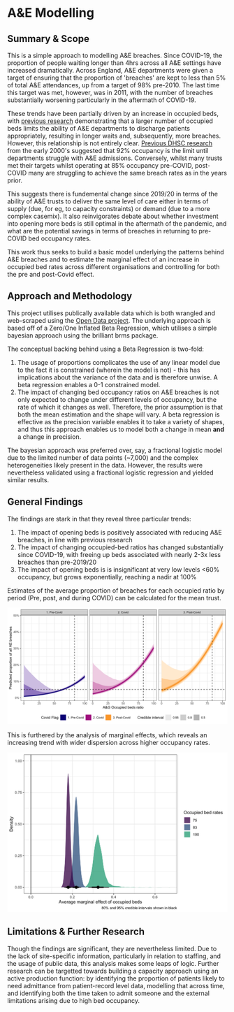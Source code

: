 # A&E Modelling

## Summary & Scope

This is a simple approach to modelling A&E breaches. Since COVID-19, the proportion of people waiting longer than 4hrs across all A&E settings have increased dramatically. Across England, A&E departments were given a target of ensuring that the proportion of 'breaches' are kept to less than 5% of total A&E attendances, up from a target of 98% pre-2010. The last time this target was met, however, was in 2011, with the number of breaches substantially worsening particularly in the aftermath of COVID-19. 

These trends have been partially driven by an increase in occupied beds, with [previous research](https://www.kingsfund.org.uk/insight-and-analysis/long-reads/whats-going-on-with-ae-waiting-times)  demonstrating that a larger number of occupied beds limits the ability of A&E departments to discharge patients appropriately, resulting in longer waits and, subsequently, more breaches.  However, this relationship is not entirely clear. [Previous DHSC research](https://webarchive.nationalarchives.gov.uk/ukgwa/+/www.dh.gov.uk/en/Publicationsandstatistics/Publications/AnnualReports/Browsable/DH_4989760) from the early 2000's suggested that 92% occupancy is the limit until departments struggle with A&E admissions. Conversely, whilst many trusts met their targets whilst operating at 85% occupancy pre-COVID, post-COVID many are struggling to achieve the same breach rates as in the years prior. 

This suggests there is fundemental change since 2019/20 in terms of the ability of A&E trusts to deliver the same level of care either in terms of supply (due, for eg, to capacity constraints) or demand (due to a more complex casemix). It also reinvigorates debate about whether investment into opening more beds is still optimal in the aftermath of the pandemic, and what are the potential savings in terms of breaches in returning to pre-COVID bed occupancy rates.

This work thus seeks to build a basic model underlying the patterns behind A&E breaches and to estimate the marginal effect of an increase in occupied bed rates across different organisations and controlling for both the pre and post-Covid effect.

## Approach and Methodology

This project utilises publically available data which is both wrangled and web-scraped using the [Open Data project](https://github.com/zeyadissa/open_health_data). The underlying approach is based off of a Zero/One Inflated Beta Regression, which utilises a simple bayesian approach using the brilliant brms package. 

The conceptual backing behind using a Beta Regression is two-fold:

1. The usage of proportions complicates the use of any linear model due to the fact it is constrained (wherein the model is not) - this has implications about the variance of the data and is therefore unwise. A beta regression enables a 0-1 constrained model.
2. The impact of changing bed occupancy ratios on A&E breaches is not only expected to change under different levels of occupancy, but the rate of which it changes as well. Therefore, the prior assumption is that both the mean estimation and the shape will vary. A beta regression is effective as the precision variable enables it to take a variety of shapes, and thus this approach enables us to model both a change in mean **and** a change in precision.

The bayesian approach was preferred over, say, a fractional logistic model due to the limited number of data points (~7,000) and the complex heterogeneities likely present in the data. However, the results were nevertheless validated using a fractional logistic regression and yielded similar results.

## General Findings

The findings are stark in that they reveal three particular trends:

1. The impact of opening beds is positively associated with reducing A&E breaches, in line with previous research
2. The impact of changing occupied-bed ratios has changed substantially since COVID-19, with freeing up beds associated with nearly 2-3x less breaches than pre-2019/20
3. The impact of opening beds is is insignificant at very low levels <60% occupancy, but grows exponentially, reaching a nadir at 100%

Estimates of the average proportion of breaches for each occupied ratio by period (Pre, post, and during COVID) can be calculated for the mean trust.

![Alt Text](https://github.com/zeyadissa/ae_modelling/blob/main/res/estimates.png)

This is furthered by the analysis of marginal effects, which reveals an increasing trend with wider dispersion across higher occupancy rates.

![Alt Text](https://github.com/zeyadissa/ae_modelling/blob/main/res/marginal_effects.png)

## Limitations & Further Research

Though the findings are significant, they are nevertheless limited. Due to the lack of site-specific information, particularly in relation to staffing, and the usage of public data, this analysis makes some leaps of logic. Further research can be targetted towards building a capacity approach using an active production function: by identifying the proportion of patients likely to need admittance from patient-record level data, modelling that across time, and identifying both the time taken to admit someone and the external limitations arising due to high bed occupancy.
